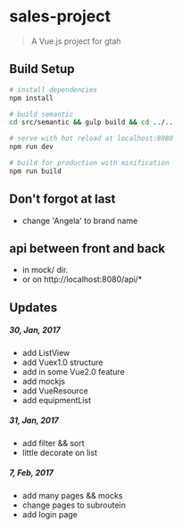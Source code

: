 # sales-project

> A Vue.js project for gtah

## Build Setup

``` bash
# install dependencies
npm install

# build semantic
cd src/semantic && gulp build && cd ../..

# serve with hot reload at localhost:8080
npm run dev

# build for production with minification
npm run build
```

## Don't forgot at last
 + change 'Angela' to brand name

## api between front and back
 + in mock/ dir.
 + or on http://localhost:8080/api/\*

## Updates

 ##### 30, Jan, 2017
 + add ListView
 + add Vuex1.0 structure
 + add in some Vue2.0 feature
 + add mockjs 
 + add VueResource
 + add equipmentList

 ##### 31, Jan, 2017
 + add filter && sort
 + little decorate on list

##### 7, Feb, 2017
 + add many pages && mocks
 + change pages to subroutein
 + add login page
